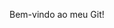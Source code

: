 Bem-vindo ao meu Git!
<!---
juanrosa315/juanrosa315 is a ✨ special ✨ repository because its `README.md` (this file) appears on your GitHub profile.
You can click the Preview link to take a look at your changes.
--->
<!---
comentário interno
--->
